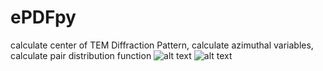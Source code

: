 # ePDFpy
calculate center of TEM Diffraction Pattern, calculate azimuthal variables, calculate pair distribution function
![alt text](https://github.com/pilsungdev/ePDFpy/blob/master/test/Screenshot%20from%202021-10-07%2018-47-02.png?raw=true)
![alt text](https://github.com/pilsungdev/ePDFpy/blob/master/test/Screenshot%20from%202022-02-07%2013-39-26.png?raw=true)
